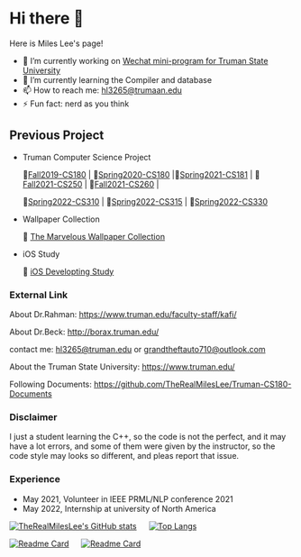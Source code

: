 # Hi there 👋

Here is Miles Lee's page!

- 🔭 I’m currently working on [Wechat mini-program for Truman State University](https://github.com/TheRealMilesLee/WechatDeveloper)
- 🌱 I’m currently learning the Compiler and database
- 📫 How to reach me: hl3265@trumaan.edu
- ⚡ Fun fact: nerd as you think

## Previous Project

- Truman Computer Science Project

    📎[Fall2019-CS180](https://github.com/TheRealMilesLee/Truman-CS180-Course)  |  📎[Spring2020-CS180](https://github.com/TheRealMilesLee/Spring2020-CS180) |📎[Spring2021-CS181](https://github.com/TheRealMilesLee/Spring2021-CS181) | 📎[Fall2021-CS250](https://github.com/TheRealMilesLee/CS-250) | 📎[Fall2021-CS260](https://github.com/TheRealMilesLee/CS-260) |

    📎[Spring2022-CS310](https://github.com/TheRealMilesLee/CS-310) | 📎[Spring2022-CS315](https://github.com/TheRealMilesLee/CS-315) | 📎[Spring2022-CS330](https://github.com/TheRealMilesLee/CS-330)
- Wallpaper Collection

    🌈 [The Marvelous Wallpaper Collection](https://github.com/TheRealMilesLee/The-Wallpaper-Collection)
- iOS Study

    📱 [iOS Developting Study](https://github.com/TheRealMilesLee/iOS-Developing-Study)

### External Link

About Dr.Rahman: <https://www.truman.edu/faculty-staff/kafi/>

About Dr.Beck: <http://borax.truman.edu/>

contact me: hl3265@truman.edu or grandtheftauto710@outlook.com

About the Truman State University: <https://www.truman.edu/>

Following Documents: <https://github.com/TheRealMilesLee/Truman-CS180-Documents>

### Disclaimer

I just a student learning the C++, so the code is not the perfect, and it may have a lot errors, and some of them were given by the instructor, so the code style may looks so different, and pleas report that issue.

### Experience

- May 2021, Volunteer in  IEEE PRML/NLP conference 2021
- May 2022, Internship at university of North America


[![TheRealMilesLee's GitHub stats](https://github-readme-stats.vercel.app/api?username=TheRealMilesLee&show_icons=true&theme=radical)](https://github.com/anuraghazra/github-readme-stats) &emsp; [![Top Langs](https://github-readme-stats.vercel.app/api/top-langs/?username=TheRealMilesLee&theme=radical&langs_count=3)](https://github.com/anuraghazra/github-readme-stats)

[![Readme Card](https://github-readme-stats.vercel.app/api/pin/?username=TheRealMilesLee&repo=WechatDeveloper&show_icons=true&theme=tokyonight)](https://github.com/The-Fabulous-Truman-Developer/WechatDeveloper) &emsp; [![Readme Card](https://github-readme-stats.vercel.app/api/pin/?username=TheRealMilesLee&repo=Mac-SSH-Client&show_icons=true&theme=tokyonight)](https://github.com/TheRealMilesLee/Mac-SSH-Client)
